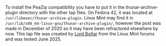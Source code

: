 To install the PeaZip compatibility you have to put it in the thunar-archive-plugin directory with the other tap files. On Fedora 42, it was located at `/usr/libexec/thunar-archive-plugin`. Linux Mint may find it in `/usr/lib/x86_64-linux-gnu/thunar-archive-plugin/`, however the post was made in December of 2020 so it may have been refractored elsewhere by now. This tap file was created by [Lord Boltar](https://forums.linuxmint.com/viewtopic.php?p=1940102&sid=922eb568b49289eb811146a47cb71d2b#p1940102) from the Linux Mint forums and was tested June 2025.
